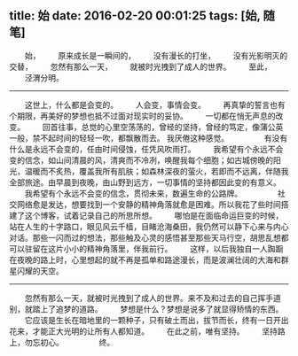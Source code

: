 ﻿title: 始
date: 2016-02-20 00:01:25
tags: [始, 随笔]
---
　　始，
　　原来成长是一瞬间的，
　　没有漫长的打坐，
　　没有光影明灭的交替，
　　忽然有那么一天，
　　就被时光拽到了成人的世界。
　　至此，
　　泾渭分明。
<!--more-->

***
　　这世上，什么都是会变的。
　　人会变，事情会变。
　　再真挚的誓言也有个期限，再美好的梦想也抵不过面对现实时的妥协。
　　一切都在悄无声息的改变。
　　回首往事，总觉的心里空荡荡的，曾经的坚持，曾经的笃定，像蒲公英一般，禁不起时间的轻轻一吹，都飘散而去。
我厌倦这种感觉。
　　
　　有没有什么是永远不会变的，任由时间侵蚀，任凭风吹雨打。
　　我希望有个永远不会变的信念，如山间清晨的风，清爽而不冷冽，唤醒我每个细胞；如古城傍晚的阳光，温暖而不炙热，覆盖我所有肌肤；如森林深夜的萤火，若即而不远离，伴随我全部旅途。由早晨到夜晚，由山野到远方，一切事情的坚持都因此变的有意义。
　　我希望有个永远不会变的信念，贯彻未来，数遍生命的公路牌。
　　
　　社交网络愈是发达，想要找到一个安静的精神角落就愈是困难。所以我花了些时间搭建了这个博客，试着记录自己的所思所想。
　　哪怕是在面临命运巨变的时候，站在人生的十字路口，眼见风云千樯，目睹沧海桑田，我仍然可以静下心来与内心对话。那些一闪而过的想法，那些触及心灵的感悟甚至那些天马行空，胡思乱想都可以驻留在这片小小的精神角落里，伴我前行。
　　这样，以后我独自一人踟蹰在夜晚的路上时，心里想起的就不再是孤单和路途漫长，而是波澜壮阔的大海和群星闪耀的天空。

***
　　忽然有那么一天，就被时光拽到了成人的世界。来不及和过去的自己挥手道别，就踏上了追梦的道路。
　　梦想是什么？梦想是说多了就显得矫情的东西。
　　它应该是生长在暗地里的一颗种子，只有破土而出，拔节而长，终有一日开出花来，才能正大光明的让所有人都知道。
　　在此之前，唯有坚持。
　　坚持路上，勿忘初心。
　　
　　终。